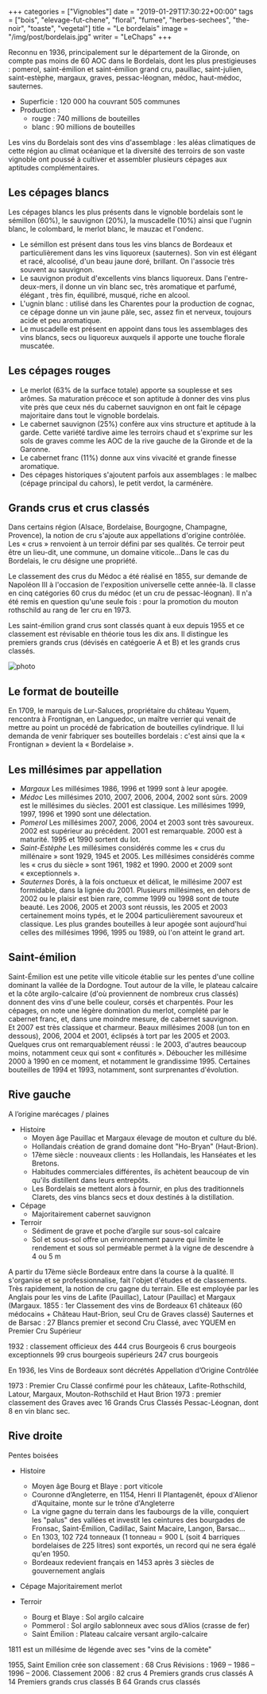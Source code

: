 +++
categories = ["Vignobles"]
date = "2019-01-29T17:30:22+00:00"
tags = ["bois", "elevage-fut-chene", "floral", "fumee", "herbes-sechees", "the-noir", "toaste", "vegetal"] 
title = "Le bordelais"
image = "/img/post/bordelais.jpg"
writer = "LeChaps"
+++

Reconnu en 1936, principalement sur le département de la Gironde, on compte pas moins de 60 AOC dans le Bordelais, dont les plus prestigieuses : pomerol, saint-émilion et saint-émilion grand cru, pauillac, saint-julien, saint-estèphe, margaux, graves, pessac-léognan, médoc, haut-médoc, sauternes.

* Superficie : 120 000 ha couvrant 505 communes
* Production :
  * rouge : 740 millions de bouteilles
  * blanc : 90 millions de bouteilles

Les vins du Bordelais sont des vins d'assemblage : les aléas climatiques de cette région au climat océanique et la diversité des terroirs de son vaste vignoble ont poussé à cultiver et assembler plusieurs cépages aux aptitudes complémentaires.

## Les cépages blancs

Les cépages blancs les plus présents dans le vignoble bordelais sont le sémillon (60%), le sauvignon (20%), la muscadelle (10%) ainsi que l'ugnin blanc, le colombard, le merlot blanc, le mauzac et l'ondenc.

* Le sémillon est présent dans tous les vins blancs de Bordeaux et particulièrement dans les vins liquoreux (sauternes). Son vin est élégant et racé, alcoolisé, d'un beau jaune doré, brillant. On l'associe très souvent au sauvignon.
* Le sauvignon produit d'excellents vins blancs liquoreux. Dans l'entre-deux-mers, il donne un vin blanc sec, très aromatique et parfumé, élégant , très fin, équilibré, musqué, riche en alcool.
* L'ugnin blanc : utilisé dans les Charentes pour la production de cognac, ce cépage donne un vin jaune pâle, sec, assez fin et nerveux, toujours acide et peu aromatique.
* Le muscadelle est présent en appoint dans tous les assemblages des vins blancs, secs ou liquoreux auxquels il apporte une touche florale muscatée.

## Les cépages rouges

* Le merlot (63% de la surface totale) apporte sa souplesse et ses arômes. Sa maturation précoce et son aptitude à donner des vins plus vite près que ceux nés du cabernet sauvignon en ont fait le cépage majoritaire dans tout le vignoble bordelais.
* Le cabernet sauvignon (25%) confère aux vins structure et aptitude à la garde. Cette variété tardive aime les terroirs chaud et s'exprime sur les sols de graves comme les AOC de la rive gauche de la Gironde et de la Garonne.
* Le cabernet franc (11%) donne aux vins vivacité et grande finesse aromatique.
* Des cépages historiques s'ajoutent parfois aux assemblages : le malbec (cépage principal du cahors), le petit verdot, la carménère.

## Grands crus et crus classés

Dans certains région (Alsace, Bordelaise, Bourgogne, Champagne, Provence), la notion de cru s'ajoute aux appellations d'origine contrôlée. Les « crus » renvoient à un terroir défini par ses qualités. Ce terroir peut être un lieu-dit, une commune, un domaine viticole...Dans le cas du Bordelais, le cru désigne une propriété.  

Le classement des crus du Médoc a été réalisé en 1855, sur demande de Napoléon III à l'occasion de l'exposition universelle cette année-là. Il classe en cinq catégories 60 crus du médoc (et un cru de pessac-léognan). Il n'a été remis en question qu'une seule fois : pour la promotion du mouton rothschild au rang de 1er cru en 1973.  

Les saint-émilion grand crus sont classés quant à eux depuis 1955 et ce classement est révisable en théorie tous les dix ans. Il distingue les premiers grands crus (dévisés en catégoerie A et B) et les grands crus classés.

![photo][1]

## Le format de bouteille

En 1709, le marquis de Lur-Saluces, propriétaire du château Yquem, rencontra à Frontignan, en Languedoc, un maître verrier qui venait de mettre au point un procédé de fabrication de bouteilles cylindrique. Il lui demanda de venir fabriquer ses bouteilles bordelais : c'est ainsi que la « Frontignan » devient la « Bordelaise ».

## Les millésimes par appellation
  
* _Margaux_
Les millésimes 1986, 1996 et 1999 sont à leur apogée.
* _Médoc_
Les millésimes 2010, 2007, 2006, 2004, 2002 sont sûrs. 2009 est le millésimes du siècles. 2001 est classique. Les millésimes 1999, 1997, 1996 et 1990 sont une délectation.
* _Pomerol_
Les millésimes 2007, 2006, 2004 et 2003 sont très savoureux. 2002 est supérieur au précédent. 2001 est remarquable. 2000 est à maturité. 1995 et 1990 sortent du lot.
* _Saint-Estèphe_
Les millésimes considérés comme les « crus du millénaire » sont 1929, 1945 et 2005. Les millésimes considérés comme les « crus du siècle » sont 1961, 1982 et 1990. 2000 et 2009 sont « exceptionnels ».
* _Sauternes_
Dorés, à la fois onctueux et délicat, le millésime 2007 est formidable, dans la lignée du 2001. Plusieurs millésimes, en dehors de 2002 ou le plaisir est bien rare, comme 1999 ou 1998 sont de toute beauté. Les 2006, 2005 et 2003 sont réussis, les 2005 et 2003 certainement moins typés, et le 2004 particulièrement savoureux et classique. Les plus grandes bouteilles à leur apogée sont aujourd'hui celles des millésimes 1996, 1995 ou 1989, où l'on atteint le grand art.

## Saint-émilion

Saint-Émilion est une petite ville viticole établie sur les pentes d'une colline dominant la vallée de la Dordogne. Tout autour de la ville, le plateau calcaire et la côte argilo-calcaire (d'où proviennent de nombreux crus classés) donnent des vins d'une belle couleur, corsés et charpentés. Pour les cépages, on note une légère domination du merlot, complété par le cabernet franc, et, dans une moindre mesure, de cabernet sauvignon.  
Et 2007 est très classique et charmeur. Beaux millésimes 2008 (un ton en dessous), 2006, 2004 et 2001, éclipsés à tort par les 2005 et 2003. Quelques crus ont remarquablement réussi : le 2003, d'autres beaucoup moins, notamment ceux qui sont « confiturés ». Déboucher les millésime 2000 à 1990 en ce moment, et notamment le grandissime 1995. Certaines bouteilles de 1994 et 1993, notamment, sont surprenantes d'évolution.

## Rive gauche

A l’origine marécages / plaines

* Histoire
  * Moyen âge Pauillac et Margaux élevage de mouton et culture du blé.
  * Hollandais création de grand domaine dont "Ho-Bryan" (Haut-Brion).
  * 17ème siècle : nouveaux clients : les Hollandais, les Hanséates et les Bretons.
  * Habitudes commerciales différentes, ils achètent beaucoup de vin qu'ils distillent dans leurs entrepôts.
  * Les Bordelais se mettent alors à fournir, en plus des traditionnels Clarets, des vins blancs secs et doux destinés à la distillation.
* Cépage
  * Majoritairement cabernet sauvignon
* Terroir
  * Sédiment de grave et poche d’argile sur sous-sol calcaire
  * Sol et sous-sol offre un environnement pauvre qui limite le rendement et sous sol perméable permet à la vigne de descendre à 4 ou 5 m

A partir du 17ème siècle Bordeaux entre dans la course à la qualité. Il s'organise et se professionnalise, fait l'objet d'études et de classements. Très rapidement, la notion de cru gagne du terrain. Elle est employée par les Anglais pour les vins de Lafite (Pauillac), Latour (Pauillac) et Margaux (Margaux.
1855 : 1er Classement des vins de Bordeaux
61 châteaux (60 médocains + Château Haut-Brion, seul Cru de Graves classé)
Sauternes et de Barsac : 27 Blancs premier et second Cru Classé, avec YQUEM en Premier Cru Supérieur

1932 : classement officieux des 444 crus Bourgeois
6 crus bourgeois exceptionnels
99 crus bourgeois supérieurs
247 crus bourgeois

En 1936, les Vins de Bordeaux sont décrétés Appellation d’Origine Contrôlée

1973 : Premier Cru Classé confirmé pour les châteaux, Lafite-Rothschild, Latour, Margaux, Mouton-Rothschild et Haut Brion
1973 : premier classement des Graves avec 16 Grands Crus Classés Pessac-Léognan, dont 8 en vin blanc sec.

## Rive droite

Pentes boisées

* Histoire
  * Moyen âge Bourg et Blaye : port viticole
  * Couronne d’Angleterre, en 1154, Henri II Plantagenêt, époux d'Alienor d'Aquitaine, monte sur le trône d'Angleterre
  * La vigne gagne du terrain dans les faubourgs de la ville, conquiert les "palus" des vallées et investit les ceintures des bourgades de Fronsac, Saint-Émilion, Cadillac, Saint Macaire, Langon, Barsac...
  * En 1303, 102 724 tonneaux (1 tonneau = 900 L (soit 4 barriques bordelaises de 225 litres) sont exportés, un record qui ne sera égalé qu'en 1950.
  * Bordeaux redevient français en 1453 après 3 siècles de gouvernement anglais

* Cépage
Majoritairement merlot

* Terroir
  * Bourg et Blaye : Sol argilo calcaire
  * Pommerol : Sol argilo sablonneux avec sous d’Alios (crasse de fer)  
  * Saint Émilion : Plateau calcaire versant argilo-calcaire

1811 est un millésime de légende avec ses "vins de la comète"

1955, Saint Emilion crée son classement : 68 Crus
Révisions : 1969 – 1986 – 1996 – 2006.
Classement 2006 : 82 crus
4 Premiers grands crus classés A
14 Premiers grands crus classés B
64 Grands crus classés

[1]: /img/post/bordelais.jpg